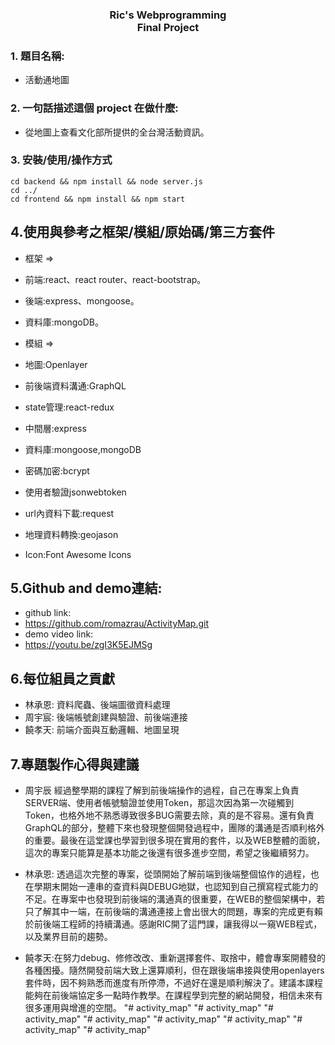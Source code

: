 <h3 style="text-align:center">Ric's Webprogramming<br>Final Project</h3>

### 1. 題目名稱:
* 活動通地圖

### 2. 一句話描述這個 project 在做什麼:
* 從地圖上查看文化部所提供的全台灣活動資訊。


### 3. 安裝/使用/操作方式
```
cd backend && npm install && node server.js
cd ../
cd frontend && npm install && npm start
```

## 4.使用與參考之框架/模組/原始碼/第三方套件
* 框架 =>
* 前端:react、react router、react-bootstrap。
* 後端:express、mongoose。
* 資料庫:mongoDB。

* 模組 =>
* 地圖:Openlayer
* 前後端資料溝通:GraphQL
* state管理:react-redux
* 中間層:express
* 資料庫:mongoose,mongoDB
* 密碼加密:bcrypt
* 使用者驗證jsonwebtoken
* url內資料下載:request
* 地理資料轉換:geojason
* Icon:Font Awesome Icons


## 5.Github and demo連結:
* github link:
* https://github.com/romazrau/ActivityMap.git
* demo video link:
* https://youtu.be/zgI3K5EJMSg

## 6.每位組員之貢獻
* 林承恩: 資料爬蟲、後端圖徵資料處理
* 周宇宸: 後端帳號創建與驗證、前後端連接
* 饒孝天: 前端介面與互動邏輯、地圖呈現


## 7.專題製作心得與建議
* 周宇辰
經過整學期的課程了解到前後端操作的過程，自己在專案上負責SERVER端、使用者帳號驗證並使用Token，那這次因為第一次碰觸到Token，也格外地不熟悉導致很多BUG需要去除，真的是不容易。還有負責GraphQL的部分，整體下來也發現整個開發過程中，團隊的溝通是否順利格外的重要。最後在這堂課也學習到很多現在實用的套件，以及WEB整體的面貌，這次的專案只能算是基本功能之後還有很多進步空間，希望之後繼續努力。

* 林承恩:
透過這次完整的專案，從頭開始了解前端到後端整個協作的過程，也在學期末開始一連串的查資料與DEBUG地獄，也認知到自己撰寫程式能力的不足。在專案中也發現到前後端的溝通真的很重要，在WEB的整個架構中，若只了解其中一端，在前後端的溝通連接上會出很大的問題，專案的完成更有賴於前後端工程師的持續溝通。感謝RIC開了這門課，讓我得以一窺WEB程式，以及業界目前的趨勢。

* 饒孝天:在努力debug、修修改改、重新選擇套件、取捨中，體會專案開體發的各種困擾。隨然開發前端大致上還算順利，但在跟後端串接與使用openlayers套件時，因不夠熟悉而進度有所停滯，不過好在還是順利解決了。建議本課程能夠在前後端協定多一點時作教學。在課程學到完整的網站開發，相信未來有很多運用與增進的空間。
"# activity_map" 
"# activity_map" 
"# activity_map" 
"# activity_map" 
"# activity_map" 
"# activity_map" 
"# activity_map" 
"# activity_map" 
